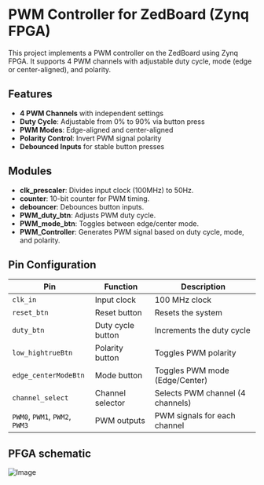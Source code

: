 # PWM Controller for ZedBoard (Zynq FPGA)

This project implements a PWM controller on the ZedBoard using Zynq FPGA. It supports 4 PWM channels with adjustable duty cycle, mode (edge or center-aligned), and polarity.

## Features
- **4 PWM Channels** with independent settings
- **Duty Cycle**: Adjustable from 0% to 90% via button press
- **PWM Modes**: Edge-aligned and center-aligned
- **Polarity Control**: Invert PWM signal polarity
- **Debounced Inputs** for stable button presses

## Modules
- **clk_prescaler**: Divides input clock (100MHz) to 50Hz.
- **counter**: 10-bit counter for PWM timing.
- **debouncer**: Debounces button inputs.
- **PWM_duty_btn**: Adjusts PWM duty cycle.
- **PWM_mode_btn**: Toggles between edge/center mode.
- **PWM_Controller**: Generates PWM signal based on duty cycle, mode, and polarity.

## Pin Configuration

| Pin                | Function            | Description                           |
|--------------------|---------------------|---------------------------------------|
| `clk_in`           | Input clock         | 100 MHz clock                         |
| `reset_btn`        | Reset button        | Resets the system                     |
| `duty_btn`         | Duty cycle button   | Increments the duty cycle             |
| `low_hightrueBtn`  | Polarity button     | Toggles PWM polarity                 |
| `edge_centerModeBtn` | Mode button        | Toggles PWM mode (Edge/Center)        |
| `channel_select`   | Channel selector    | Selects PWM channel (4 channels)      |
| `PWM0`, `PWM1`, `PWM2`, `PWM3` | PWM outputs | PWM signals for each channel         |

## PFGA schematic
![Image](https://github.com/user-attachments/assets/dfab7cfa-91ae-4996-b83c-aab01d73b7f5)
